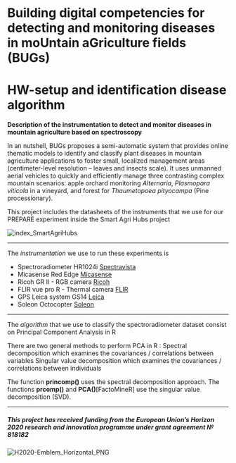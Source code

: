 # Building digital competencies for detecting and monitoring diseases in moUntain aGriculture fields (BUGs)  
# HW-setup and identification disease algorithm
**Description of the instrumentation to detect and monitor diseases in mountain agriculture based on spectroscopy**

In an nutshell, BUGs proposes a semi-automatic system that provides online thematic models to identify and classify plant diseases in mountain agriculture applications to foster small, localized management areas (centimeter-level resolution – leaves and insects scale). It uses unmanned aerial vehicles to quickly and efficiently manage three contrasting complex mountain scenarios: apple orchard monitoring *Alternaria*, *Plasmopara viticola* in a vineyard, and forest for *Thaumetopoea pityocampa* (Pine processionary).

This project includes the datasheets of the instruments that we use for our PREPARE experiment inside the Smart Agri Hubs project

![index_SmartAgriHubs](https://user-images.githubusercontent.com/22096475/145731180-dfd44ef0-fb9e-4e7c-af67-31b770d36471.png)

---

The _instrumentation_ we use to run these experiments is

* Spectroradiometer HR1024i [Spectravista](https://spectravista.com/instruments/hr-1024i/)
* Micasense Red Edge  [Micasense](https://micasense.com/rededge-mx/)
* Ricoh GR II - RGB camera [Ricoh](https://www.ricoh-imaging.co.jp/english/products/gr-2/)
* FLIR vue pro R - Thermal camera [FLIR](https://www.flir.eu/products/vue-pro-r/)
* GPS Leica system GS14 [Leica](https://leica-geosystems.com/products/gnss-systems/receivers/leica-viva-gs10-gs25)
* Soleon Octocopter [Soleon](https://www.soleon.it/en)

---

The _algorithm_ that we use to classify the spectroradiometer dataset consist on Principal Component Analysis in R

There are two general methods to perform PCA in R :
Spectral decomposition which examines the covariances / correlations between variables
Singular value decomposition which examines the covariances / correlations between individuals

The function **princomp()** uses the spectral decomposition approach. The functions **prcomp()** and **PCA()**[FactoMineR] use the singular value decomposition (SVD).

---

##### This project has received funding from the European Union’s Horizon 2020 research and innovation programme under grant agreement № 818182
![H2020-Emblem_Horizontal_PNG](https://user-images.githubusercontent.com/22096475/145731840-b03cc574-66ef-4b42-b0af-24c1f6fda8b3.png)

